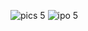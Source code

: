 ![pics 5](https://github.com/user-attachments/assets/0594f515-de04-4324-a4c6-5ae68e8a3027)
![ipo 5](https://github.com/user-attachments/assets/27c4e743-2917-445a-a7a8-5618d8d15501)
